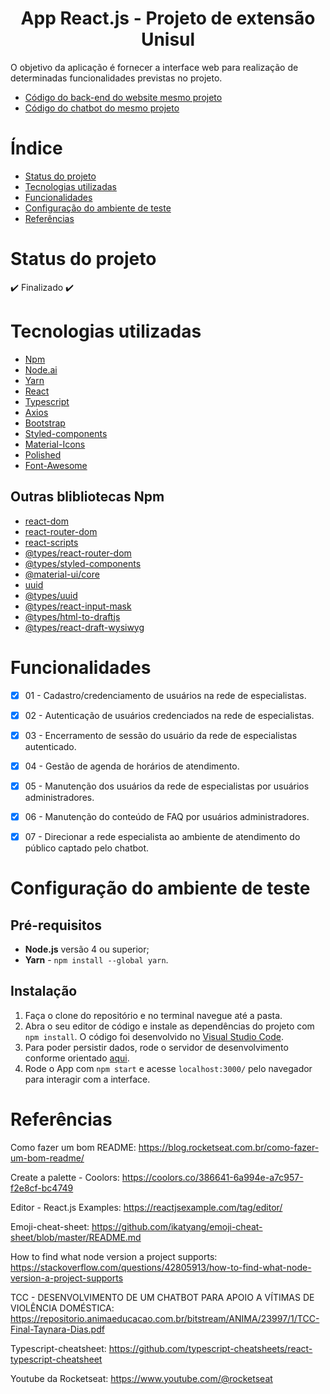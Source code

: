 <h1 align="center"> App React.js - Projeto de extensão Unisul</h1>

<p>O objetivo da aplicação é fornecer a interface web para realização de determinadas funcionalidades previstas no projeto.</p>

* [Código do back-end do website mesmo projeto](https://github.com/TayDias/AppVulSocial_backend-Node-Typescript/edit/master/README.md)
* [Código do chatbot do mesmo projeto](https://github.com/TayDias/Chatbot-Grace---BLiP-Chat)


# Índice

* [Status do projeto](#Status-do-projeto)
* [Tecnologias utilizadas](#Tecnologias-utilizadas)
* [Funcionalidades](#Funcionalidades)
* [Configuração do ambiente de teste](#Configuração-do-ambiente-de-teste)
* [Referências](#Referências)


# Status do projeto

:heavy_check_mark: Finalizado :heavy_check_mark:


# Tecnologias utilizadas

- [Npm](https://docs.npmjs.com/cli/v6/commands/npm-install)
- [Node.ai](https://nodejs.org/en/download/)
- [Yarn](https://classic.yarnpkg.com/lang/en/docs/install/#windows-stable)
- [React](https://pt-br.reactjs.org/docs/create-a-new-react-app.html#create-react-app)
- [Typescript](https://www.typescriptlang.org)
- [Axios](https://axios-http.com/ptbr/docs/intro)
- [Bootstrap](https://getbootstrap.com)
- [Styled-components](https://styled-components.com)
- [Material-Icons](https://mui.com/material-ui/material-icons/)
- [Polished](https://polished.js.org)
- [Font-Awesome](https://fontawesome.com/v5/docs/web/use-with/react)

## Outras blibliotecas Npm

- [react-dom](https://www.npmjs.com/package/react-dom)
- [react-router-dom](https://www.npmjs.com/package/react-router-dom)
- [react-scripts](https://www.npmjs.com/package/react-scripts)
- [@types/react-router-dom](https://www.npmjs.com/package/@types/react-router-dom)
- [@types/styled-components](https://www.npmjs.com/package/@types/styled-components)
- [@material-ui/core](https://www.npmjs.com/package/@material-ui/core)
- [uuid](https://www.npmjs.com/package/uuid)
- [@types/uuid](https://www.npmjs.com/package/@types/uuid)
- [@types/react-input-mask](https://www.npmjs.com/package/@types/react-input-mask)
- [@types/html-to-draftjs](https://www.npmjs.com/package/@types/html-to-draftjs)
- [@types/react-draft-wysiwyg](https://www.npmjs.com/package/@types/react-draft-wysiwyg)


# Funcionalidades

- [X] 01 - Cadastro/credenciamento de usuários na rede de especialistas.
- [X] 02 - Autenticação de usuários credenciados na rede de especialistas.
- [X] 03 - Encerramento de sessão do usuário da rede de especialistas autenticado.
- [X] 04 - Gestão de agenda de horários de atendimento.
- [X] 05 - Manutenção dos usuários da rede de especialistas por usuários administradores.
- [X] 06 - Manutenção do conteúdo de FAQ por usuários administradores.
- [X] 07 - Direcionar a rede especialista ao ambiente de atendimento do público captado pelo chatbot.


# Configuração do ambiente de teste

## Pré-requisitos

- **Node.js** versão 4 ou superior;
- **Yarn** - `npm install --global yarn`.

## Instalação

1. Faça o clone do repositório e no terminal navegue até a pasta.
2. Abra o seu editor de código e instale as dependências do projeto com `npm install`. O código foi desenvolvido no [Visual Studio Code](https://code.visualstudio.com).
3. Para poder persistir dados, rode o servidor de desenvolvimento conforme orientado [aqui](https://github.com/TayDias/AppVulSocial_backend-Node-Typescript).
4. Rode o App com `npm start` e acesse `localhost:3000/` pelo navegador para interagir com a interface.


# Referências

Como fazer um bom README: 
https://blog.rocketseat.com.br/como-fazer-um-bom-readme/

Create a palette - Coolors:
https://coolors.co/386641-6a994e-a7c957-f2e8cf-bc4749

Editor - React.js Examples:
https://reactjsexample.com/tag/editor/

Emoji-cheat-sheet:
https://github.com/ikatyang/emoji-cheat-sheet/blob/master/README.md

How to find what node version a project supports:
https://stackoverflow.com/questions/42805913/how-to-find-what-node-version-a-project-supports

TCC - DESENVOLVIMENTO DE UM CHATBOT PARA APOIO A VÍTIMAS DE VIOLÊNCIA DOMÉSTICA:
https://repositorio.animaeducacao.com.br/bitstream/ANIMA/23997/1/TCC-Final-Taynara-Dias.pdf

Typescript-cheatsheet:
https://github.com/typescript-cheatsheets/react-typescript-cheatsheet

Youtube da Rocketseat:
https://www.youtube.com/@rocketseat

